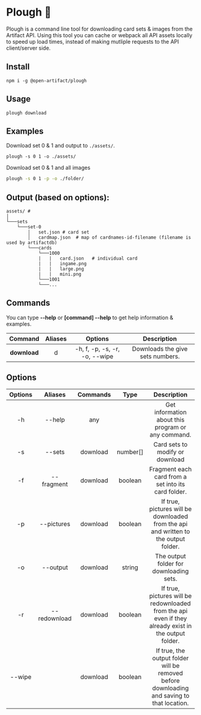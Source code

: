 # Plough 🚜
Plough is a command line tool for downloading card sets & images from the Artifact API. Using this tool you can cache or webpack all API assets locally to speed up load times, instead of making mutliple requests to the API client/server side.

## Install
```
npm i -g @open-artifact/plough
```

## Usage
```
plough download
```

## Examples
Download set 0 & 1 and output to `./assets/`.
```
plough -s 0 1 -o ./assets/
```
Download set 0 & 1 and all images
```bash
plough -s 0 1 -p -o ./folder/
```

## Output (based on options):
```
assets/ #
│
└───sets
    └───set-0
        │   set.json # card set
        │   cardmap.json  # map of cardnames-id-filename (filename is used by artifactdb)
        └───cards
            └───1000
            |   |   card.json   # individual card
            |   |   ingame.png
            |   |   large.png
            |   |   mini.png
            └───1001
            └───...
```

## Commands
You can type **--help** or **[command] --help** to get help information & examples.

| Command      | Aliases | Options                       | Description                      |
| :----------: | :-----: | :---------------------------: | :------------------------------: |
| **download** | d       | -h, f, -p, -s, -r, -o, --wipe | Downloads the give sets numbers. |

## Options
| Options | Aliases      | Commands | Type     | Description                                                                                          |
| :-----: | :----------: | :------: | :------: | :--------------------------------------------------------------------------------------------------: |
| -h      | --help       | any      |          | Get information about this program or any command.                                                   |
| -s      | --sets       | download | number[] | Card sets to modify or download                                                                      |
| -f      | --fragment   | download | boolean  | Fragment each card from a set into its card folder.                                                  |
| -p      | --pictures   | download | boolean  | If true, pictures will be downloaded from the api and written to the output folder.                  |
| -o      | --output     | download | string   | The output folder for downloading sets.                                                              |
| -r      | --redownload | download | boolean  | If true, pictures will be redownloaded from the api even if they already exist in the output folder. |
| --wipe  |              | download | boolean  | If true, the output folder will be removed before downloading and saving to that location.           |
